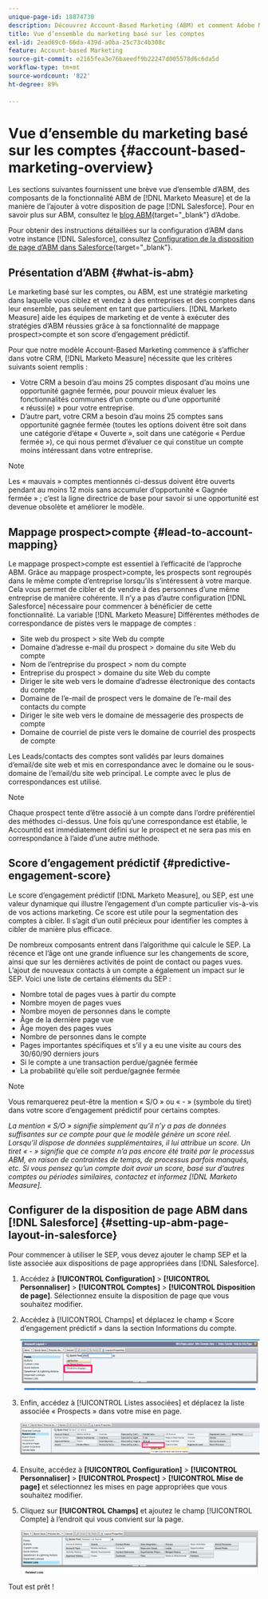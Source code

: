 ```yaml
---
unique-page-id: 18874730
description: Découvrez Account-Based Marketing (ABM) et comment Adobe Marketo Measure aide les équipes marketing et commerciales à mettre en œuvre des stratégies ABM efficaces.
title: Vue d’ensemble du marketing basé sur les comptes
exl-id: 2ead69c0-66da-439d-a0ba-25c73c4b308c
feature: Account-based Marketing
source-git-commit: e2165fea3e76baeedf9b22247d005578d6c6da5d
workflow-type: tm+mt
source-wordcount: '822'
ht-degree: 89%

---
```


# Vue d’ensemble du marketing basé sur les comptes {#account-based-marketing-overview}

Les sections suivantes fournissent une brève vue d’ensemble d’ABM, des composants de la fonctionnalité ABM de [!DNL Marketo Measure] et de la manière de l’ajouter à votre disposition de page [!DNL Salesforce]. Pour en savoir plus sur ABM, consultez le [blog ABM](https://business.adobe.com/blog/basics/account-based-marketing){target="_blank"} d’Adobe.

Pour obtenir des instructions détaillées sur la configuration d’ABM dans votre instance [!DNL Salesforce], consultez [Configuration de la disposition de page d’ABM dans Salesforce](/help/advanced-marketo-measure-features/account-based-marketing/account-based-marketing-overview.md#setting-up-abm-page-layout-in-salesforce){target="_blank"}.

## Présentation d’ABM {#what-is-abm}

Le marketing basé sur les comptes, ou ABM, est une stratégie marketing dans laquelle vous ciblez et vendez à des entreprises et des comptes dans leur ensemble, pas seulement en tant que particuliers. [!DNL Marketo Measure] aide les équipes de marketing et de vente à exécuter des stratégies d’ABM réussies grâce à sa fonctionnalité de mappage prospect>compte et son score d’engagement prédictif.

Pour que notre modèle Account-Based Marketing commence à s’afficher dans votre CRM, [!DNL Marketo Measure] nécessite que les critères suivants soient remplis :

* Votre CRM a besoin d’au moins 25 comptes disposant d’au moins une opportunité gagnée fermée, pour pouvoir mieux évaluer les fonctionnalités communes d’un compte ou d’une opportunité « réussi(e) » pour votre entreprise.
* D’autre part, votre CRM a besoin d’au moins 25 comptes sans opportunité gagnée fermée (toutes les options doivent être soit dans une catégorie d’étape « Ouverte », soit dans une catégorie « Perdue fermée »), ce qui nous permet d’évaluer ce qui constitue un compte moins intéressant dans votre entreprise.

>[!NOTE]
>
>Les « mauvais » comptes mentionnés ci-dessus doivent être ouverts pendant au moins 12 mois sans accumuler d’opportunité « Gagnée fermée » ; c’est la ligne directrice de base pour savoir si une opportunité est devenue obsolète et améliorer le modèle.

## Mappage prospect>compte {#lead-to-account-mapping}

Le mappage prospect>compte est essentiel à l’efficacité de l’approche ABM. Grâce au mappage prospect>compte, les prospects sont regroupés dans le même compte d’entreprise lorsqu’ils s’intéressent à votre marque. Cela vous permet de cibler et de vendre à des personnes d’une même entreprise de manière cohérente. Il n’y a pas d’autre configuration [!DNL Salesforce] nécessaire pour commencer à bénéficier de cette fonctionnalité. La variable [!DNL Marketo Measure] Différentes méthodes de correspondance de pistes vers le mappage de comptes :

* Site web du prospect > site Web du compte
* Domaine d’adresse e-mail du prospect > domaine du site Web du compte
* Nom de l’entreprise du prospect > nom du compte
* Entreprise du prospect > domaine du site Web du compte
* Diriger le site web vers le domaine d’adresse électronique des contacts du compte
* Domaine de l’e-mail de prospect vers le domaine de l’e-mail des contacts du compte
* Diriger le site web vers le domaine de messagerie des prospects de compte
* Domaine de courriel de piste vers le domaine de courriel des prospects de compte

Les Leads/contacts des comptes sont validés par leurs domaines d’email/de site web et mis en correspondance avec le domaine ou le sous-domaine de l’email/du site web principal. Le compte avec le plus de correspondances est utilisé.

>[!NOTE]
>
>Chaque prospect tente d’être associé à un compte dans l’ordre préférentiel des méthodes ci-dessus. Une fois qu’une correspondance est établie, le AccountId est immédiatement défini sur le prospect et ne sera pas mis en correspondance à l’aide d’une autre méthode.

## Score d’engagement prédictif {#predictive-engagement-score}

Le score d’engagement prédictif [!DNL Marketo Measure], ou SEP, est une valeur dynamique qui illustre l’engagement d’un compte particulier vis-à-vis de vos actions marketing. Ce score est utile pour la segmentation des comptes à cibler. Il s’agit d’un outil précieux pour identifier les comptes à cibler de manière plus efficace.

De nombreux composants entrent dans l’algorithme qui calcule le SEP. La récence et l’âge ont une grande influence sur les changements de score, ainsi que sur les dernières activités de point de contact ou pages vues. L’ajout de nouveaux contacts à un compte a également un impact sur le SEP. Voici une liste de certains éléments du SEP :

* Nombre total de pages vues à partir du compte
* Nombre moyen de pages vues
* Nombre moyen de personnes dans le compte
* Âge de la dernière page vue
* Âge moyen des pages vues
* Nombre de personnes dans le compte
* Pages importantes spécifiques et s’il y a eu une visite au cours des 30/60/90 derniers jours
* Si le compte a une transaction perdue/gagnée fermée
* La probabilité qu’elle soit perdue/gagnée fermée

>[!NOTE]
>
>Vous remarquerez peut-être la mention « S/O » ou « - » (symbole du tiret) dans votre score d’engagement prédictif pour certains comptes.

_La mention « S/O » signifie simplement qu’il n’y a pas de données suffisantes sur ce compte pour que le modèle génère un score réel. Lorsqu’il dispose de données supplémentaires, il lui attribue un score._
_Un tiret « - » signifie que ce compte n’a pas encore été traité par le processus ABM, en raison de contraintes de temps, de processus parfois manqués, etc. Si vous pensez qu’un compte doit avoir un score, basé sur d’autres comptes ou périodes similaires, contactez et informez [!DNL Marketo Measure]._

## Configurer de la disposition de page ABM dans [!DNL Salesforce] {#setting-up-abm-page-layout-in-salesforce}

Pour commencer à utiliser le SEP, vous devez ajouter le champ SEP et la liste associée aux dispositions de page appropriées dans [!DNL Salesforce].

1. Accédez à **[!UICONTROL Configuration]** > **[!UICONTROL Personnaliser]** > **[!UICONTROL Comptes]** > **[!UICONTROL Disposition de page]**. Sélectionnez ensuite la disposition de page que vous souhaitez modifier.
1. Accédez à [!UICONTROL Champs] et déplacez le champ « Score d’engagement prédictif » dans la section Informations du compte.

   ![](assets/1.png)

1. Enfin, accédez à [!UICONTROL Listes associées] et déplacez la liste associée « Prospects » dans votre mise en page.

   ![](assets/2.png)

1. Ensuite, accédez à **[!UICONTROL Configuration]** > **[!UICONTROL Personnaliser]** > **[!UICONTROL Prospect]** > **[!UICONTROL Mise de page]** et sélectionnez les mises en page appropriées que vous souhaitez modifier.
1. Cliquez sur **[!UICONTROL Champs]** et ajoutez le champ [!UICONTROL Compte] à l’endroit qui vous convient sur la page.

   ![](assets/3.png)

Tout est prêt !


